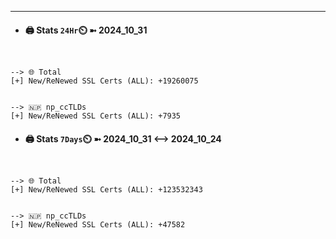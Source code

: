 

---
- #### 🖨️ **Stats** `24Hr`⏲️ ➼ 2024_10_31
```console


--> 🌐 Total
[+] New/ReNewed SSL Certs (ALL): +19260075


--> 🇳🇵 np_ccTLDs
[+] New/ReNewed SSL Certs (ALL): +7935

```

- #### 🖨️ **Stats** `7Days`⏲️ ➼ 2024_10_31 <--> 2024_10_24
```console


--> 🌐 Total
[+] New/ReNewed SSL Certs (ALL): +123532343


--> 🇳🇵 np_ccTLDs
[+] New/ReNewed SSL Certs (ALL): +47582

```

